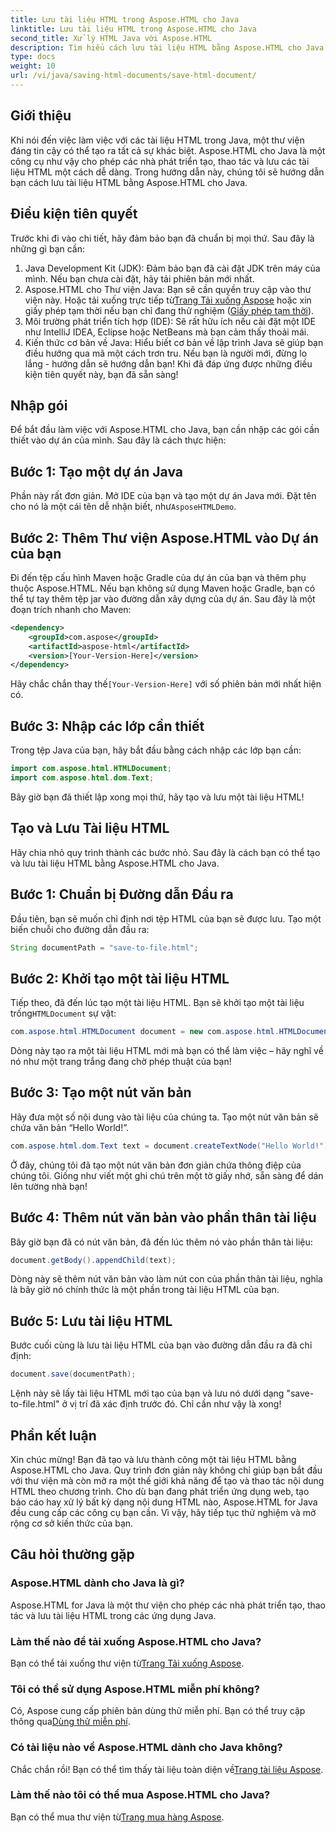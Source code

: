 ```yaml
---
title: Lưu tài liệu HTML trong Aspose.HTML cho Java
linktitle: Lưu tài liệu HTML trong Aspose.HTML cho Java
second_title: Xử lý HTML Java với Aspose.HTML
description: Tìm hiểu cách lưu tài liệu HTML bằng Aspose.HTML cho Java với hướng dẫn từng bước toàn diện được thiết kế dành cho người mới bắt đầu và chuyên gia.
type: docs
weight: 10
url: /vi/java/saving-html-documents/save-html-document/
---
```

## Giới thiệu
Khi nói đến việc làm việc với các tài liệu HTML trong Java, một thư viện đáng tin cậy có thể tạo ra tất cả sự khác biệt. Aspose.HTML cho Java là một công cụ như vậy cho phép các nhà phát triển tạo, thao tác và lưu các tài liệu HTML một cách dễ dàng. Trong hướng dẫn này, chúng tôi sẽ hướng dẫn bạn cách lưu tài liệu HTML bằng Aspose.HTML cho Java. 
## Điều kiện tiên quyết
Trước khi đi vào chi tiết, hãy đảm bảo bạn đã chuẩn bị mọi thứ. Sau đây là những gì bạn cần:
1. Java Development Kit (JDK): Đảm bảo bạn đã cài đặt JDK trên máy của mình. Nếu bạn chưa cài đặt, hãy tải phiên bản mới nhất.
2.  Aspose.HTML cho Thư viện Java: Bạn sẽ cần quyền truy cập vào thư viện này. Hoặc tải xuống trực tiếp từ[Trang Tải xuống Aspose](https://releases.aspose.com/html/java/) hoặc xin giấy phép tạm thời nếu bạn chỉ đang thử nghiệm ([Giấy phép tạm thời](https://purchase.aspose.com/temporary-license/)).
3. Môi trường phát triển tích hợp (IDE): Sẽ rất hữu ích nếu cài đặt một IDE như IntelliJ IDEA, Eclipse hoặc NetBeans mà bạn cảm thấy thoải mái.
4. Kiến thức cơ bản về Java: Hiểu biết cơ bản về lập trình Java sẽ giúp bạn điều hướng qua mã một cách trơn tru. Nếu bạn là người mới, đừng lo lắng - hướng dẫn sẽ hướng dẫn bạn!
Khi đã đáp ứng được những điều kiện tiên quyết này, bạn đã sẵn sàng!
## Nhập gói
Để bắt đầu làm việc với Aspose.HTML cho Java, bạn cần nhập các gói cần thiết vào dự án của mình. Sau đây là cách thực hiện:
## Bước 1: Tạo một dự án Java
 Phần này rất đơn giản. Mở IDE của bạn và tạo một dự án Java mới. Đặt tên cho nó là một cái tên dễ nhận biết, như`AsposeHTMLDemo`.
## Bước 2: Thêm Thư viện Aspose.HTML vào Dự án của bạn
Đi đến tệp cấu hình Maven hoặc Gradle của dự án của bạn và thêm phụ thuộc Aspose.HTML. Nếu bạn không sử dụng Maven hoặc Gradle, bạn có thể tự tay thêm tệp jar vào đường dẫn xây dựng của dự án. Sau đây là một đoạn trích nhanh cho Maven:
```xml
<dependency>
    <groupId>com.aspose</groupId>
    <artifactId>aspose-html</artifactId>
    <version>[Your-Version-Here]</version>
</dependency>
```
 Hãy chắc chắn thay thế`[Your-Version-Here]` với số phiên bản mới nhất hiện có.
## Bước 3: Nhập các lớp cần thiết
Trong tệp Java của bạn, hãy bắt đầu bằng cách nhập các lớp bạn cần:
```java
import com.aspose.html.HTMLDocument;
import com.aspose.html.dom.Text;
```
Bây giờ bạn đã thiết lập xong mọi thứ, hãy tạo và lưu một tài liệu HTML!
## Tạo và Lưu Tài liệu HTML
Hãy chia nhỏ quy trình thành các bước nhỏ. Sau đây là cách bạn có thể tạo và lưu tài liệu HTML bằng Aspose.HTML cho Java.
## Bước 1: Chuẩn bị Đường dẫn Đầu ra
Đầu tiên, bạn sẽ muốn chỉ định nơi tệp HTML của bạn sẽ được lưu. Tạo một biến chuỗi cho đường dẫn đầu ra:
```java
String documentPath = "save-to-file.html";
```
## Bước 2: Khởi tạo một tài liệu HTML
 Tiếp theo, đã đến lúc tạo một tài liệu HTML. Bạn sẽ khởi tạo một tài liệu trống`HTMLDocument` sự vật:
```java
com.aspose.html.HTMLDocument document = new com.aspose.html.HTMLDocument();
```
Dòng này tạo ra một tài liệu HTML mới mà bạn có thể làm việc – hãy nghĩ về nó như một trang trắng đang chờ phép thuật của bạn!
## Bước 3: Tạo một nút văn bản
Hãy đưa một số nội dung vào tài liệu của chúng ta. Tạo một nút văn bản sẽ chứa văn bản “Hello World!”.
```java
com.aspose.html.dom.Text text = document.createTextNode("Hello World!");
```
Ở đây, chúng tôi đã tạo một nút văn bản đơn giản chứa thông điệp của chúng tôi. Giống như viết một ghi chú trên một tờ giấy nhớ, sẵn sàng để dán lên tường nhà bạn!
## Bước 4: Thêm nút văn bản vào phần thân tài liệu
Bây giờ bạn đã có nút văn bản, đã đến lúc thêm nó vào phần thân tài liệu:
```java
document.getBody().appendChild(text);
```
Dòng này sẽ thêm nút văn bản vào làm nút con của phần thân tài liệu, nghĩa là bây giờ nó chính thức là một phần trong tài liệu HTML của bạn.
## Bước 5: Lưu tài liệu HTML
Bước cuối cùng là lưu tài liệu HTML của bạn vào đường dẫn đầu ra đã chỉ định:
```java
document.save(documentPath);
```
Lệnh này sẽ lấy tài liệu HTML mới tạo của bạn và lưu nó dưới dạng "save-to-file.html" ở vị trí đã xác định trước đó. Chỉ cần như vậy là xong!
## Phần kết luận
Xin chúc mừng! Bạn đã tạo và lưu thành công một tài liệu HTML bằng Aspose.HTML cho Java. Quy trình đơn giản này không chỉ giúp bạn bắt đầu với thư viện mà còn mở ra một thế giới khả năng để tạo và thao tác nội dung HTML theo chương trình.
Cho dù bạn đang phát triển ứng dụng web, tạo báo cáo hay xử lý bất kỳ dạng nội dung HTML nào, Aspose.HTML for Java đều cung cấp các công cụ bạn cần. Vì vậy, hãy tiếp tục thử nghiệm và mở rộng cơ sở kiến thức của bạn.
## Câu hỏi thường gặp
### Aspose.HTML dành cho Java là gì?  
Aspose.HTML for Java là một thư viện cho phép các nhà phát triển tạo, thao tác và lưu tài liệu HTML trong các ứng dụng Java.
### Làm thế nào để tải xuống Aspose.HTML cho Java?  
 Bạn có thể tải xuống thư viện từ[Trang Tải xuống Aspose](https://releases.aspose.com/html/java/).
### Tôi có thể sử dụng Aspose.HTML miễn phí không?  
 Có, Aspose cung cấp phiên bản dùng thử miễn phí. Bạn có thể truy cập thông qua[Dùng thử miễn phí](https://releases.aspose.com/).
### Có tài liệu nào về Aspose.HTML dành cho Java không?  
 Chắc chắn rồi! Bạn có thể tìm thấy tài liệu toàn diện về[Trang tài liệu Aspose](https://reference.aspose.com/html/java/).
### Làm thế nào tôi có thể mua Aspose.HTML cho Java?  
 Bạn có thể mua thư viện từ[Trang mua hàng Aspose](https://purchase.aspose.com/buy).